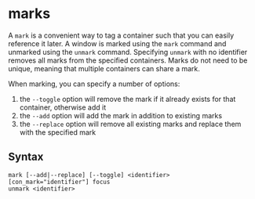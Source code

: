 # marks
A `mark` is a convenient way to tag a container such that you can easily reference
it later. A window is marked using the `mark` command and unmarked using the `unmark`
command. Specifying `unmark` with no identifier removes all marks from the specified
containers. Marks do not need to be unique, meaning that multiple containers can share a mark.

When marking, you can specify a number of options:

1. the `--toggle` option will remove the mark if it already exists for that container, otherwise add it
2. the `--add` option will add the mark in addition to existing marks
3. the `--replace` option will remove all existing marks and replace them with the specified mark

## Syntax
```
mark [--add|--replace] [--toggle] <identifier>
[con_mark="identifier"] focus
unmark <identifier>
```


